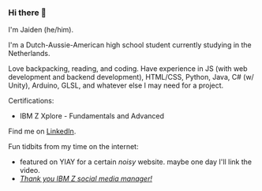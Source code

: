 ### Hi there 👋

I'm Jaiden (he/him). 

I'm a Dutch-Aussie-American high school student currently studying in the Netherlands.

Love backpacking, reading, and coding. Have experience in JS (with web development and backend development), HTML/CSS, Python, Java, C# (w/ Unity), Arduino, GLSL, and whatever else I may need for a project.

Certifications:
- IBM Z Xplore - Fundamentals and Advanced

Find me on [LinkedIn](https://www.linkedin.com/in/jaidengrimminck/).
  
  
  
Fun tidbits from my time on the internet:
- featured on YIAY for a certain *noisy* website. maybe one day I'll link the video.
- [*Thank you IBM Z social media manager!*](https://www.linkedin.com/feed/update/urn:li:ugcPost:7052117541913067520?commentUrn=urn%3Ali%3Acomment%3A%28ugcPost%3A7052117541913067520%2C7052120998237650946%29&dashCommentUrn=urn%3Ali%3Afsd_comment%3A%287052120998237650946%2Curn%3Ali%3AugcPost%3A7052117541913067520%29)

